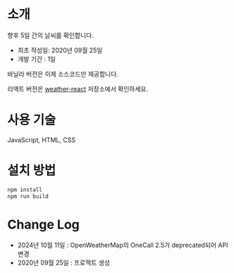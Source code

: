 # 소개

향후 5일 간의 날씨를 확인합니다.

- 최초 작성일: 2020년 09월 25일
- 개발 기간 : 1일

바닐라 버전은 이제 소스코드만 제공합니다.

리액트 버전은 [weather-react](https://github.com/biud436/weather-react) 저장소에서 확인하세요.

# 사용 기술

JavaScript, HTML, CSS

# 설치 방법

```bash
npm install
npm run build
```

# Change Log

- 2024년 10월 11일 : OpenWeatherMap의 OneCall 2.5가 deprecated되어 API 변경
- 2020년 09월 25일 : 프로젝트 생성
